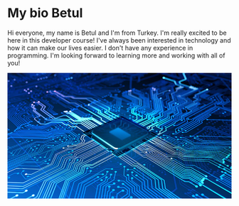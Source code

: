 # My bio Betul

Hi everyone, my name is Betul and I'm from Turkey. I'm really excited to be here
in this developer course! I've always been interested in technology and how it
can make our lives easier. I don't have any experience in programming. I'm
looking forward to learning more and working with all of you!

![](img/betulsnckk.jpg)
